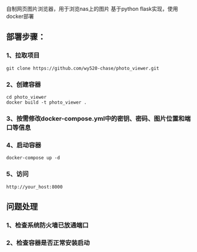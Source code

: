 自制网页图片浏览器，用于浏览nas上的图片 基于python flask实现，使用docker部署

## 部署步骤：
### 1、拉取项目

`git clone https://github.com/wy520-chase/photo_viewer.git`

### 2、创建容器

```
cd photo_viewer
docker build -t photo_viewer .
```

### 3、按需修改docker-compose.yml中的密钥、密码、图片位置和端口等信息

### 4、启动容器

`docker-compose up -d`

### 5、访问

`http://your_host:8000`

## 问题处理
### 1、检查系统防火墙已放通端口
### 2、检查容器是否正常安装启动

